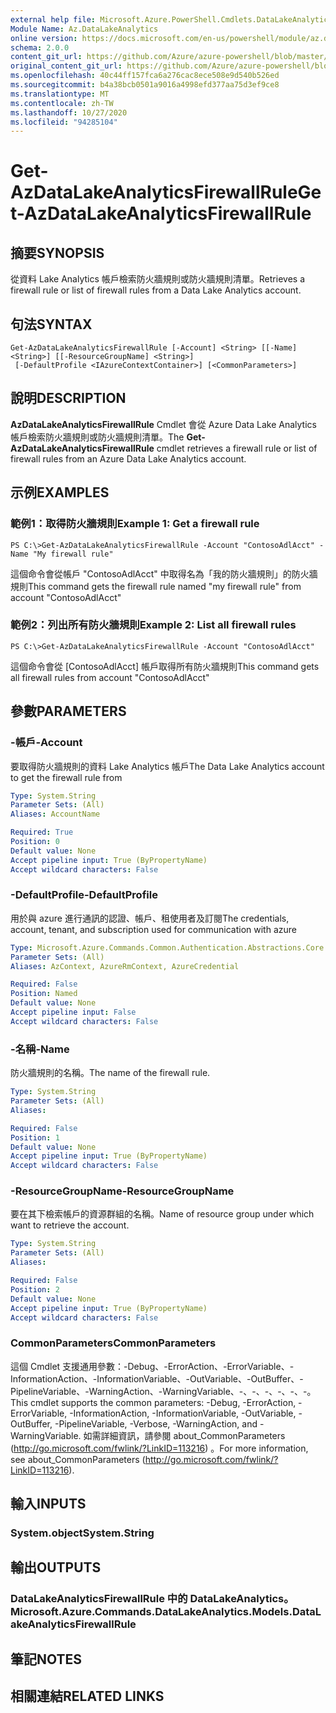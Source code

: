 ```yaml
---
external help file: Microsoft.Azure.PowerShell.Cmdlets.DataLakeAnalytics.dll-Help.xml
Module Name: Az.DataLakeAnalytics
online version: https://docs.microsoft.com/en-us/powershell/module/az.datalakeanalytics/get-azdatalakeanalyticsfirewallrule
schema: 2.0.0
content_git_url: https://github.com/Azure/azure-powershell/blob/master/src/DataLakeAnalytics/DataLakeAnalytics/help/Get-AzDataLakeAnalyticsFirewallRule.md
original_content_git_url: https://github.com/Azure/azure-powershell/blob/master/src/DataLakeAnalytics/DataLakeAnalytics/help/Get-AzDataLakeAnalyticsFirewallRule.md
ms.openlocfilehash: 40c44ff157fca6a276cac8ece508e9d540b526ed
ms.sourcegitcommit: b4a38bcb0501a9016a4998efd377aa75d3ef9ce8
ms.translationtype: MT
ms.contentlocale: zh-TW
ms.lasthandoff: 10/27/2020
ms.locfileid: "94285104"
---
```

# <span data-ttu-id="74977-101">Get-AzDataLakeAnalyticsFirewallRule</span><span class="sxs-lookup"><span data-stu-id="74977-101">Get-AzDataLakeAnalyticsFirewallRule</span></span>

## <span data-ttu-id="74977-102">摘要</span><span class="sxs-lookup"><span data-stu-id="74977-102">SYNOPSIS</span></span>
<span data-ttu-id="74977-103">從資料 Lake Analytics 帳戶檢索防火牆規則或防火牆規則清單。</span><span class="sxs-lookup"><span data-stu-id="74977-103">Retrieves a firewall rule or list of firewall rules from a Data Lake Analytics account.</span></span>

## <span data-ttu-id="74977-104">句法</span><span class="sxs-lookup"><span data-stu-id="74977-104">SYNTAX</span></span>

```
Get-AzDataLakeAnalyticsFirewallRule [-Account] <String> [[-Name] <String>] [[-ResourceGroupName] <String>]
 [-DefaultProfile <IAzureContextContainer>] [<CommonParameters>]
```

## <span data-ttu-id="74977-105">說明</span><span class="sxs-lookup"><span data-stu-id="74977-105">DESCRIPTION</span></span>
<span data-ttu-id="74977-106">**AzDataLakeAnalyticsFirewallRule** Cmdlet 會從 Azure Data Lake Analytics 帳戶檢索防火牆規則或防火牆規則清單。</span><span class="sxs-lookup"><span data-stu-id="74977-106">The **Get-AzDataLakeAnalyticsFirewallRule** cmdlet retrieves a firewall rule or list of firewall rules from an Azure Data Lake Analytics account.</span></span>

## <span data-ttu-id="74977-107">示例</span><span class="sxs-lookup"><span data-stu-id="74977-107">EXAMPLES</span></span>

### <span data-ttu-id="74977-108">範例1：取得防火牆規則</span><span class="sxs-lookup"><span data-stu-id="74977-108">Example 1: Get a firewall rule</span></span>
```
PS C:\>Get-AzDataLakeAnalyticsFirewallRule -Account "ContosoAdlAcct" -Name "My firewall rule"
```

<span data-ttu-id="74977-109">這個命令會從帳戶 "ContosoAdlAcct" 中取得名為「我的防火牆規則」的防火牆規則</span><span class="sxs-lookup"><span data-stu-id="74977-109">This command gets the firewall rule named "my firewall rule" from account "ContosoAdlAcct"</span></span>

### <span data-ttu-id="74977-110">範例2：列出所有防火牆規則</span><span class="sxs-lookup"><span data-stu-id="74977-110">Example 2: List all firewall rules</span></span>
```
PS C:\>Get-AzDataLakeAnalyticsFirewallRule -Account "ContosoAdlAcct"
```

<span data-ttu-id="74977-111">這個命令會從 [ContosoAdlAcct] 帳戶取得所有防火牆規則</span><span class="sxs-lookup"><span data-stu-id="74977-111">This command gets all firewall rules from account "ContosoAdlAcct"</span></span>

## <span data-ttu-id="74977-112">參數</span><span class="sxs-lookup"><span data-stu-id="74977-112">PARAMETERS</span></span>

### <span data-ttu-id="74977-113">-帳戶</span><span class="sxs-lookup"><span data-stu-id="74977-113">-Account</span></span>
<span data-ttu-id="74977-114">要取得防火牆規則的資料 Lake Analytics 帳戶</span><span class="sxs-lookup"><span data-stu-id="74977-114">The Data Lake Analytics account to get the firewall rule from</span></span>

```yaml
Type: System.String
Parameter Sets: (All)
Aliases: AccountName

Required: True
Position: 0
Default value: None
Accept pipeline input: True (ByPropertyName)
Accept wildcard characters: False
```

### <span data-ttu-id="74977-115">-DefaultProfile</span><span class="sxs-lookup"><span data-stu-id="74977-115">-DefaultProfile</span></span>
<span data-ttu-id="74977-116">用於與 azure 進行通訊的認證、帳戶、租使用者及訂閱</span><span class="sxs-lookup"><span data-stu-id="74977-116">The credentials, account, tenant, and subscription used for communication with azure</span></span>

```yaml
Type: Microsoft.Azure.Commands.Common.Authentication.Abstractions.Core.IAzureContextContainer
Parameter Sets: (All)
Aliases: AzContext, AzureRmContext, AzureCredential

Required: False
Position: Named
Default value: None
Accept pipeline input: False
Accept wildcard characters: False
```

### <span data-ttu-id="74977-117">-名稱</span><span class="sxs-lookup"><span data-stu-id="74977-117">-Name</span></span>
<span data-ttu-id="74977-118">防火牆規則的名稱。</span><span class="sxs-lookup"><span data-stu-id="74977-118">The name of the firewall rule.</span></span>

```yaml
Type: System.String
Parameter Sets: (All)
Aliases:

Required: False
Position: 1
Default value: None
Accept pipeline input: True (ByPropertyName)
Accept wildcard characters: False
```

### <span data-ttu-id="74977-119">-ResourceGroupName</span><span class="sxs-lookup"><span data-stu-id="74977-119">-ResourceGroupName</span></span>
<span data-ttu-id="74977-120">要在其下檢索帳戶的資源群組的名稱。</span><span class="sxs-lookup"><span data-stu-id="74977-120">Name of resource group under which want to retrieve the account.</span></span>

```yaml
Type: System.String
Parameter Sets: (All)
Aliases:

Required: False
Position: 2
Default value: None
Accept pipeline input: True (ByPropertyName)
Accept wildcard characters: False
```

### <span data-ttu-id="74977-121">CommonParameters</span><span class="sxs-lookup"><span data-stu-id="74977-121">CommonParameters</span></span>
<span data-ttu-id="74977-122">這個 Cmdlet 支援通用參數：-Debug、-ErrorAction、-ErrorVariable、-InformationAction、-InformationVariable、-OutVariable、-OutBuffer、-PipelineVariable、-WarningAction、-WarningVariable、-、-、-、-、-、-。</span><span class="sxs-lookup"><span data-stu-id="74977-122">This cmdlet supports the common parameters: -Debug, -ErrorAction, -ErrorVariable, -InformationAction, -InformationVariable, -OutVariable, -OutBuffer, -PipelineVariable, -Verbose, -WarningAction, and -WarningVariable.</span></span> <span data-ttu-id="74977-123">如需詳細資訊，請參閱 about_CommonParameters (http://go.microsoft.com/fwlink/?LinkID=113216) 。</span><span class="sxs-lookup"><span data-stu-id="74977-123">For more information, see about_CommonParameters (http://go.microsoft.com/fwlink/?LinkID=113216).</span></span>

## <span data-ttu-id="74977-124">輸入</span><span class="sxs-lookup"><span data-stu-id="74977-124">INPUTS</span></span>

### <span data-ttu-id="74977-125">System.object</span><span class="sxs-lookup"><span data-stu-id="74977-125">System.String</span></span>

## <span data-ttu-id="74977-126">輸出</span><span class="sxs-lookup"><span data-stu-id="74977-126">OUTPUTS</span></span>

### <span data-ttu-id="74977-127">DataLakeAnalyticsFirewallRule 中的 DataLakeAnalytics。</span><span class="sxs-lookup"><span data-stu-id="74977-127">Microsoft.Azure.Commands.DataLakeAnalytics.Models.DataLakeAnalyticsFirewallRule</span></span>

## <span data-ttu-id="74977-128">筆記</span><span class="sxs-lookup"><span data-stu-id="74977-128">NOTES</span></span>

## <span data-ttu-id="74977-129">相關連結</span><span class="sxs-lookup"><span data-stu-id="74977-129">RELATED LINKS</span></span>
